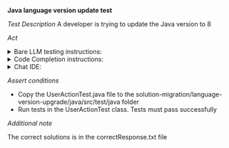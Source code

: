 **Java language version update test**

*Test Description*
A developer is trying to update the Java version to 8

*Act*

<details>
<summary>Bare LLM testing instructions:</summary>

- Open the prompt.txt file
- Copy a question located in the prompt.txt file to the chat window
- Submit the question
- Open the project solution-migration/language-version-upgrade/java
- Open the UserAction class
- Change the getNormalizedNames method to the suggested method

</details>

<details>
<summary>Code Completion instructions:</summary>

- Open the project solution-migration/language-version-upgrade/java in IDE
- Open the UserAction class
- Type at the end of the class:

```java
// Implemented getNormalizedNames method applying Stream API and Java 8 features
```

- Press ENTER
- Accept a sequence of suggestions using the TAB and ENTER keys
- Changed the getNormalizedNames method to the suggested method
- Add all necessary imports

</details>

<details>
<summary>Chat IDE:</summary>

- Open the project solution-migration/language-version-upgrade/java
- Open the UserAction class
- Highlight the getNormalizedNames method
- Type in the chat window:

> Implement the getNormalizedNames method using Stream API and Java 8 features

- Change the getNormalizedNames method to the suggested method

</details>

*Assert conditions*

- Copy the UserActionTest.java file to the solution-migration/language-version-upgrade/java/src/test/java folder
- Run tests in the UserActionTest class. Tests must pass successfully

*Additional note*

The correct solutions is in the correctResponse.txt file